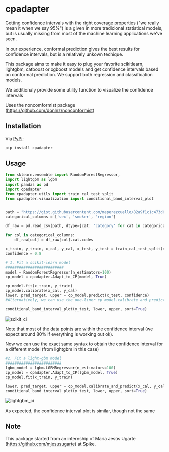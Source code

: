 # cpadapter

Getting confidence intervals with the right coverage properties ("we really mean it when we say 95%") is a given in more tradicional statistical models, but is usually missing from most of the machine learning applications we've seen.

In our experience, conformal prediction gives the best results for confidence intervals, but is a relatively unkown techique.

This package aims to make it easy to plug your favorite scikitlearn, lightgbm, catboost or xgboost models and get confidence intervals based on conformal prediction. We support both regression and classification models.

We additionaly provide some utility function to visualize the confidence intervals



Uses the noncomformist package (https://github.com/donlnz/nonconformist)

## Installation
Via [PyPi](https://pypi.org/project/cpadapter/):

```python
pip install cpadapter
```

## Usage

```python
from sklearn.ensemble import RandomForestRegressor,
import lightgbm as lgbm
import pandas as pd
import cpadapter
from cpadapter.utils import train_cal_test_split
from cpadapter.visualization import conditional_band_interval_plot


path = "https://gist.githubusercontent.com/meperezcuello/82a9f1c1c473d6585e750ad2e3c05a41/raw/d42d226d0dd64e7f5395a0eec1b9190a10edbc03/Medical_Cost.csv"
categorical_columns = ['sex', 'smoker', 'region']

df_raw = pd.read_csv(path, dtype={cat: 'category' for cat in categorical_columns})

for col in categorical_columns:
    df_raw[col] = df_raw[col].cat.codes

x_train, y_train, x_cal, y_cal, x_test, y_test = train_cal_test_split(df_raw, 'charges', 0.7, 0.2, True)
confidence = 0.8

# 1. Fit a scikit-learn model
##########################
model = RandomForestRegressor(n_estimators=100)
cp_model = cpadapter.Adapt_to_CP(model, True)

cp_model.fit(x_train, y_train)
cp_model.calibrate(x_cal, y_cal)
lower, pred_target, upper = cp_model.predict(x_test, confidence)
#Alternatively, we can use the one-liner cp_model.calibrate_and_predict(x_cal, y_cal, x_test, confidence)

conditional_band_interval_plot(y_test, lower, upper, sort=True)
```

![scikit_ci](https://user-images.githubusercontent.com/3705969/113208400-24584f80-9248-11eb-892e-715e9a02a308.png)

Note that most of the data points are within the confidence interval (we expect around 80% if everything is working out ok).

Now we can use the exact same syntax to obtain the confidence interval for a different model (from lightgbm in this case)

```python
#2. Fit a light-gbm model
#########################
lgbm_model = lgbm.LGBMRegressor(n_estimators=100)
cp_model = cpadapter.Adapt_to_CP(lgbm_model, True)
cp_model.fit(x_train, y_train)

lower, pred_target, upper = cp_model.calibrate_and_predict(x_cal, y_cal, x_test, confidence)
conditional_band_interval_plot(y_test, lower, upper, sort=True)
```

![lightgbm_ci](https://user-images.githubusercontent.com/3705969/113208449-2fab7b00-9248-11eb-8855-83b1165b8425.png)


As expected, the confidence interval plot is similar, though not the same



## Note

This package started from an internship of María Jesús Ugarte (https://github.com/mjesusugarte) at Spike.
